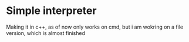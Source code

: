 # Simple interpreter
Making it in c++, as of now only works on cmd, but i am wokring on a file version, which is almost finished

